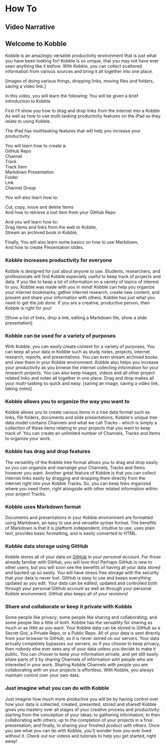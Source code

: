 # How To
## Video Narrative

## Welcome to Kobble
Kobble is an amazingly versatile productivity environment that is just what you have been looking for!
Kobble is so unique, that you may not have ever seen anything like it before.
With Kobble, you can collect scattered information from various sources and bring it all together into one place.

[images of doing various things, dropping links, moving files and folders, saving a video link.]

In this video, you will learn the following:
You will be given a brief introduction to Kobble

First I’ll show you how to drag and drop links from the internet into a Kobble
As well as how to use multi tasking productivity features on the iPad as they relate to using Kobble.

The iPad has multitasking features that will help you increase your productivity. 


You will learn how to create a:  
GitHub Repo   
Channel   
Track  
Track Item  
Markdown 
Presentation  
Folder  
Link  
Channel Group

You will also learn how to:

Cut, copy, move and delete Items  
And how to retrieve a lost item from your GitHub Repo



And you will learn how to:  
Drag items and links from the web to Kobble,  
Stream an archived book in Kobble,  

Finally,
You will also learn some basics on how to use Markdown,  
And how to create Presentation slides.



### Kobble increases productivity for everyone
Kobble is designed for just about anyone to use.
Students, researchers, and professionals will find Kobble especially useful to keep track of projects and data.
If you like to keep a lot of information on a variety of topics of interest to you, Kobble was made with you in mind!
Kobble can help you organize your internet bookmarks; gather internet research; create new content; and present and share your information with others. Kobble has just what you need to get the job done.
If you are a creative, productive person, then Kobble is right for you!

[Show a list of links, drop a link, editing a Markdown file, show a slide presentation]

### Kobble can be used for a variety of purposes
With Kobble, you can easily create content for a variety of purposes.
You can keep all your data in Kobble such as study notes, projects, internet research, reports, and presentations. You can even stream archived books and view them in your Kobble environment. 
Kobble also helps you increase your productivity as you browse the internet collecting information for your research projects.
You can also keep images, videos and all other project related links and notes all together in one place. Drag and drop makes all your multi-tasking so quick and easy. 
[saving an image, saving a video link, taking notes]

### Kobble allows you to organize the way you want to
Kobble allows you to create various items in a tree data format such as links, file folders, documents and slide presentations.
Kobble's unique tree data model contains Channels and what we call Tracks - which is simply a collection of these items relating to your projects that you want to keep track of.
You can create an unlimited number of Channels, Tracks and Items to organize your work. 

### Kobble has drag and drop features
The versatility of the Kobble tree format allows you to drag and drop easily so you can organize and rearrange your Channels, Tracks and Items however you want.
Another great feature of Kobble is that you can collect internet links easily by dragging and dropping them directly from the internet right into your Kobble Tracks. 
So, you can keep links organized where you need them, right alongside with other related information within your project Tracks.

### Kobble uses Markdown format
Documents and presentations in your Kobble environment are formatted using Markdown, an easy to use and versatile syntax format.  The benefits of Markdown is that it is platform independent, intuitive to use, uses plain text, provides basic formatting, and is easily converted to HTML.

### Kobble data storage using GitHub
Kobble stores all of your data on [GitHub](https://github.com) in *your personal account*. 
For those already familiar with GitHub, you will love this! Perhaps GitHub is new to other users, but you will soon see the benefits of having all your data stored and backed up so easily. 
You will have stress free storage with the security that your data is never lost. GitHub is easy to use and keeps everything updated as you edit. 
Your data can be edited, updated and controlled both through your personal GitHub account as well as through your personal Kobble environment. GitHub also keeps all of your revisions!

### Share and collaborate or keep it private with Kobble
Some people like privacy; some people like sharing and collaborating; and some people like a little of both. 
Kobble has the versatility for sharing as much or as little as you want. 
Your Kobble data can be stored in GitHub as a Secret Gist, a Private Repo, or a Public Repo.
All of your data is sent directly from your browser to GitHub, so it is never stored on our servers. 
Your data actually completely bypasses our servers, so if you choose to keep privacy, then nobody else ever sees any of your data unless you decide to make it public.
You can choose to keep your information private, and yet still easily share parts of it by sharing Channels of information with people who are interested in your work. 
Sharing Kobble Channels with people you are collaborating with on your projects is effortless. 
With Kobble, you always maintain control over your own data.

### Just imagine what you can do with Kobble
Just imagine how much more productive you will be by having control over how your data is collected, created, presented, stored and shared!
Kobble gives you mastery over all stages of your creative process and productivity: starting from the conception of your ideas; to gathering information; to then collaborating with others; up to the completion of your projects in a final presentation; and finally, to sharing your finished product with others. 
Once you see what you can do with Kobble, you'll wonder how you ever lived without it. 
Check out our videos and tutorials to help you get started, right away!